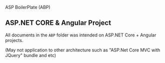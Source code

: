 ASP BoilerPlate (ABP)

## ASP.NET CORE & Angular Project

All documents in the `ABP` folder was intended on ASP.NET Core + Angular projects.

(May not application to other architecture such as "ASP.Net Core MVC with JQuery" bundle and etc)
